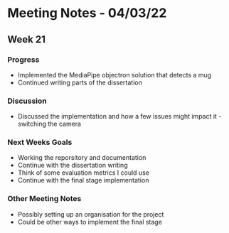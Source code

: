 # Meeting Notes - 04/03/22

## Week 21 

### Progress 

- Implemented the MediaPipe objectron solution that detects a mug 
- Continued writing parts of the dissertation 

### Discussion 

- Discussed the implementation and how a few issues might impact it - switching the camera 

### Next Weeks Goals 

- Working the reporsitory and documentation 
- Continue with the dissertation writing 
- Think of some evaluation metrics I could use 
- Continue with the final stage implementation 

### Other Meeting Notes 

- Possibly setting up an organisation for the project 
- Could be other ways to implement the final stage 